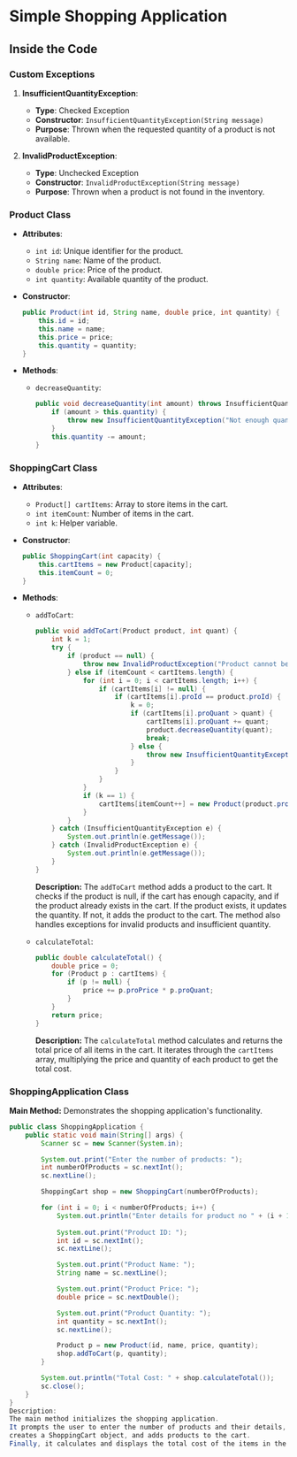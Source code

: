 # Simple Shopping Application

## Inside the Code

### Custom Exceptions

1. **InsufficientQuantityException**: 
    - **Type**: Checked Exception
    - **Constructor**: `InsufficientQuantityException(String message)`
    - **Purpose**: Thrown when the requested quantity of a product is not available.

2. **InvalidProductException**: 
    - **Type**: Unchecked Exception
    - **Constructor**: `InvalidProductException(String message)`
    - **Purpose**: Thrown when a product is not found in the inventory.

### Product Class

- **Attributes**:
    - `int id`: Unique identifier for the product.
    - `String name`: Name of the product.
    - `double price`: Price of the product.
    - `int quantity`: Available quantity of the product.

- **Constructor**: 
    ```java
    public Product(int id, String name, double price, int quantity) {
        this.id = id;
        this.name = name;
        this.price = price;
        this.quantity = quantity;
    }
    ```

- **Methods**:

    - `decreaseQuantity`:

      ```java
      public void decreaseQuantity(int amount) throws InsufficientQuantityException {
          if (amount > this.quantity) {
              throw new InsufficientQuantityException("Not enough quantity available.");
          }
          this.quantity -= amount;
      }
      ```

### ShoppingCart Class

- **Attributes**:
    - `Product[] cartItems`: Array to store items in the cart.
    - `int itemCount`: Number of items in the cart.
    - `int k`: Helper variable.

- **Constructor**:

    ```java
    public ShoppingCart(int capacity) {
        this.cartItems = new Product[capacity];
        this.itemCount = 0;
    }
    ```

- **Methods**:

    - `addToCart`:

      ```java
      public void addToCart(Product product, int quant) {
          int k = 1;
          try {
              if (product == null) {
                  throw new InvalidProductException("Product cannot be null!!");
              } else if (itemCount < cartItems.length) {
                  for (int i = 0; i < cartItems.length; i++) {
                      if (cartItems[i] != null) {
                          if (cartItems[i].proId == product.proId) { 
                              k = 0; 
                              if (cartItems[i].proQuant > quant) { 
                                  cartItems[i].proQuant += quant; 
                                  product.decreaseQuantity(quant); 
                                  break; 
                              } else { 
                                  throw new InsufficientQuantityException("Quantity is not sufficient"); 
                              }
                          }
                      }
                  }
                  if (k == 1) {
                      cartItems[itemCount++] = new Product(product.proId, product.proName, product.proPrice, quant);
                  }
              }
          } catch (InsufficientQuantityException e) {
              System.out.println(e.getMessage());
          } catch (InvalidProductException e) {
              System.out.println(e.getMessage());
          }
      }
      ```

      **Description:** 
      The `addToCart` method adds a product to the cart. 
      It checks if the product is null, if the cart has enough capacity, and if the product already exists in the cart. 
      If the product exists, it updates the quantity. 
      If not, it adds the product to the cart. 
      The method also handles exceptions for invalid products and insufficient quantity.

    - `calculateTotal`:

      ```java
      public double calculateTotal() {
          double price = 0;
          for (Product p : cartItems) {
              if (p != null) {
                  price += p.proPrice * p.proQuant;
              }
          }
          return price;
      }
      ```

      **Description:** 
      The `calculateTotal` method calculates and returns the total price of all items in the cart. 
      It iterates through the `cartItems` array, multiplying the price and quantity of each product to get the total cost.

### ShoppingApplication Class

**Main Method:** Demonstrates the shopping application's functionality.

```java
public class ShoppingApplication {
    public static void main(String[] args) {
        Scanner sc = new Scanner(System.in);

        System.out.print("Enter the number of products: ");
        int numberOfProducts = sc.nextInt();
        sc.nextLine();

        ShoppingCart shop = new ShoppingCart(numberOfProducts);

        for (int i = 0; i < numberOfProducts; i++) {
            System.out.println("Enter details for product no " + (i + 1));
            
            System.out.print("Product ID: ");
            int id = sc.nextInt();
            sc.nextLine();

            System.out.print("Product Name: ");
            String name = sc.nextLine();

            System.out.print("Product Price: ");
            double price = sc.nextDouble();

            System.out.print("Product Quantity: ");
            int quantity = sc.nextInt();
            sc.nextLine();

            Product p = new Product(id, name, price, quantity);
            shop.addToCart(p, quantity);
        }

        System.out.println("Total Cost: " + shop.calculateTotal());
        sc.close();
    }
}
Description:
The main method initializes the shopping application.
It prompts the user to enter the number of products and their details,
creates a ShoppingCart object, and adds products to the cart.
Finally, it calculates and displays the total cost of the items in the cart.